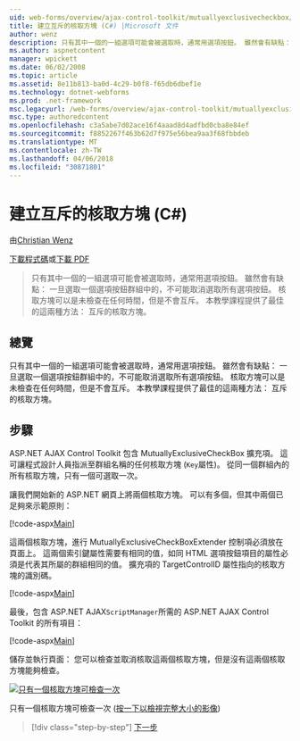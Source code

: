 ```yaml
---
uid: web-forms/overview/ajax-control-toolkit/mutuallyexclusivecheckbox/creating-mutually-exclusive-checkboxes-cs
title: 建立互斥的核取方塊 (C#) |Microsoft 文件
author: wenz
description: 只有其中一個的一組選項可能會被選取時，通常用選項按鈕。 雖然會有缺點： 一旦選取一個選項按鈕群組中的，...
ms.author: aspnetcontent
manager: wpickett
ms.date: 06/02/2008
ms.topic: article
ms.assetid: 8e11b813-ba0d-4c29-b0f8-f65db6dbef1e
ms.technology: dotnet-webforms
ms.prod: .net-framework
msc.legacyurl: /web-forms/overview/ajax-control-toolkit/mutuallyexclusivecheckbox/creating-mutually-exclusive-checkboxes-cs
msc.type: authoredcontent
ms.openlocfilehash: c3a5abe7d02ace16f4aaad8d4adfbd0cba8e84ef
ms.sourcegitcommit: f8852267f463b62d7f975e56bea9aa3f68fbbdeb
ms.translationtype: MT
ms.contentlocale: zh-TW
ms.lasthandoff: 04/06/2018
ms.locfileid: "30871801"
---
```

<a name="creating-mutually-exclusive-checkboxes-c"></a>建立互斥的核取方塊 (C#)
====================
由[Christian Wenz](https://github.com/wenz)

[下載程式碼](http://download.microsoft.com/download/9/3/f/93f8daea-bebd-4821-833b-95205389c7d0/MutuallyExclusiveCheckBox0.cs.zip)或[下載 PDF](http://download.microsoft.com/download/b/6/a/b6ae89ee-df69-4c87-9bfb-ad1eb2b23373/mutuallyexclusivecheckbox0CS.pdf)

> 只有其中一個的一組選項可能會被選取時，通常用選項按鈕。 雖然會有缺點： 一旦選取一個選項按鈕群組中的，不可能取消選取所有選項按鈕。 核取方塊可以是未檢查在任何時間，但是不會互斥。 本教學課程提供了最佳的這兩種方法： 互斥的核取方塊。


## <a name="overview"></a>總覽

只有其中一個的一組選項可能會被選取時，通常用選項按鈕。 雖然會有缺點： 一旦選取一個選項按鈕群組中的，不可能取消選取所有選項按鈕。 核取方塊可以是未檢查在任何時間，但是不會互斥。 本教學課程提供了最佳的這兩種方法： 互斥的核取方塊。

## <a name="steps"></a>步驟

ASP.NET AJAX Control Toolkit 包含 MutuallyExclusiveCheckBox 擴充項。 這可讓程式設計人員指派至群組名稱的任何核取方塊 (`Key`屬性)。 從同一個群組內的所有核取方塊，只有一個可選取一次。

讓我們開始新的 ASP.NET 網頁上將兩個核取方塊。 可以有多個，但其中兩個已足夠來示範原則：

[!code-aspx[Main](creating-mutually-exclusive-checkboxes-cs/samples/sample1.aspx)]

這兩個核取方塊，進行 MutuallyExclusiveCheckBoxExtender 控制項必須放在頁面上。 這兩個索引鍵屬性需要有相同的值，如同 HTML 選項按鈕項目的屬性必須是代表其所屬的群組相同的值。 擴充項的 TargetControlID 屬性指向的核取方塊的識別碼。

[!code-aspx[Main](creating-mutually-exclusive-checkboxes-cs/samples/sample2.aspx)]

最後，包含 ASP.NET AJAX`ScriptManager`所需的 ASP.NET AJAX Control Toolkit 的所有項目：

[!code-aspx[Main](creating-mutually-exclusive-checkboxes-cs/samples/sample3.aspx)]

儲存並執行頁面： 您可以檢查並取消核取這兩個核取方塊，但是沒有這兩個核取方塊能夠檢查。


[![只有一個核取方塊可檢查一次](creating-mutually-exclusive-checkboxes-cs/_static/image2.png)](creating-mutually-exclusive-checkboxes-cs/_static/image1.png)

只有一個核取方塊可檢查一次 ([按一下以檢視完整大小的影像](creating-mutually-exclusive-checkboxes-cs/_static/image3.png))

> [!div class="step-by-step"]
> [下一步](creating-mutually-exclusive-checkboxes-vb.md)
